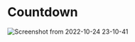 # Countdown

![Screenshot from 2022-10-24 23-10-41](https://user-images.githubusercontent.com/91995474/197639592-590fbe16-ae43-41b4-9edc-1b542c0f8698.png)
